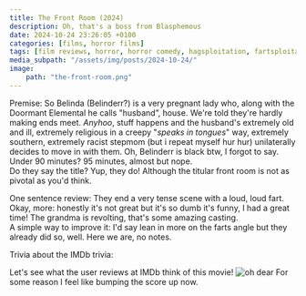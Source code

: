 ```yaml
---
title: The Front Room (2024)
description: Oh, that's a boss from Blasphemous
date: 2024-10-24 23:26:05 +0100
categories: [films, horror films]
tags: [film reviews, horror, horror comedy, hagsploitation, fartsploitation, buttsploitation, spooktober 2024, they say the title]
media_subpath: "/assets/img/posts/2024-10-24/"
image:
    path: "the-front-room.png"
---
```

<span class="reviewsection">Premise:</span> So Belinda (Belinderr?) is a very pregnant lady who, along with the Doormant Elemental he calls "husband”,
house. We're told they're hardly making ends meet. *Anyhoo*, stuff happens and the husband's extremely old and ill, extremely religious in a creepy "*speaks in tongues*" way, extremely southern, extremely racist stepmom (but i repeat myself hur hur) unilaterally decides to move in with them. Oh, Belinderr is black btw, I forgot to say.<br/>
<span class="reviewsection">Under 90 minutes?</span> 95 minutes, almost but nope.<br/>
<span class="reviewsection">Do they say the title?</span> Yup, they do! Although the titular front room is not as pivotal as you'd think.

<span class="reviewsection">One sentence review:</span> They end a very tense scene with a loud, loud fart.<br/>
<span class="reviewsection">Okay, more:</span> honestly it's not great but it's so dumb it's funny, I had a great time! The grandma is revolting, that's some amazing casting.<br/>
<span class="reviewsection">A simple way to improve it:</span> I'd say lean in more on the farts angle but they already did so, well. Here we are, no notes.

<span class="reviewsection">Trivia about the IMDb trivia:</span>

Let's see what the user reviews at IMDb think of this movie!
![oh dear](the-front-room-reviews.png)
For some reason I feel like bumping the score up now.